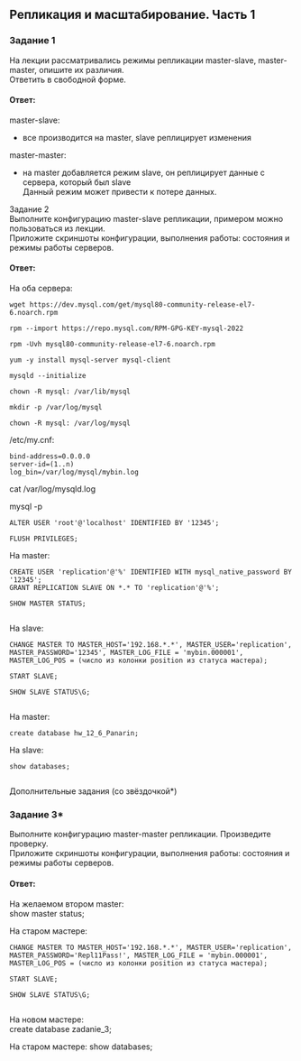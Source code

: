 ## Репликация и масштабирование. Часть 1  

### Задание 1  
На лекции рассматривались режимы репликации master-slave, master-master, опишите их различия.  
Ответить в свободной форме.  

#### Ответ:  
master-slave:  
- все производится на master, slave реплицирует изменения  

 master-master:  
- на master добавляется режим slave, он реплицирует данные с сервера, который был slave  
Данный режим может привести к потере данных.  

Задание 2  
Выполните конфигурацию master-slave репликации, примером можно пользоваться из лекции.    
Приложите скриншоты конфигурации, выполнения работы: состояния и режимы работы серверов.    

#### Ответ:  
На оба сервера:  
```
wget https://dev.mysql.com/get/mysql80-community-release-el7-6.noarch.rpm

rpm --import https://repo.mysql.com/RPM-GPG-KEY-mysql-2022

rpm -Uvh mysql80-community-release-el7-6.noarch.rpm

yum -y install mysql-server mysql-client

mysqld --initialize

chown -R mysql: /var/lib/mysql

mkdir -p /var/log/mysql

chown -R mysql: /var/log/mysql
```
 /etc/my.cnf:  
```
bind-address=0.0.0.0
server-id=(1..n)
log_bin=/var/log/mysql/mybin.log
```
cat /var/log/mysqld.log  

mysql -p  
```
ALTER USER 'root'@'localhost' IDENTIFIED BY '12345';

FLUSH PRIVILEGES;
```


На master:  
```
CREATE USER 'replication'@'%' IDENTIFIED WITH mysql_native_password BY '12345';
GRANT REPLICATION SLAVE ON *.* TO 'replication'@'%';

SHOW MASTER STATUS;
```
![]()    

На slave:  
```
CHANGE MASTER TO MASTER_HOST='192.168.*.*', MASTER_USER='replication', MASTER_PASSWORD='12345', MASTER_LOG_FILE = 'mybin.000001', MASTER_LOG_POS = (число из колонки position из статуса мастера);

START SLAVE;

SHOW SLAVE STATUS\G;
```
![]()    

На master:  
```
create database hw_12_6_Panarin;
```

На slave:  
```
show databases;
```
![]()    


Дополнительные задания (со звёздочкой*)  

### Задание 3*  
Выполните конфигурацию master-master репликации. Произведите проверку.  
Приложите скриншоты конфигурации, выполнения работы: состояния и режимы работы серверов.  

#### Ответ:   

На желаемом втором master:  
show master status;  
![]()    

На старом мастере:  
```
CHANGE MASTER TO MASTER_HOST='192.168.*.*', MASTER_USER='replication', MASTER_PASSWORD='Repl11Pass!', MASTER_LOG_FILE = 'mybin.000001', MASTER_LOG_POS = (число из колонки position из статуса мастера);

START SLAVE;

SHOW SLAVE STATUS\G;
```
![]()    

На новом мастере:  
create database zadanie_3;  

На старом мастере:
show databases;
![]()  




